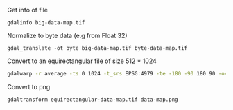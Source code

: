 Get info of file

```
gdalinfo big-data-map.tif
```

Normalize to byte data (e.g from Float 32)

```
gdal_translate -ot byte big-data-map.tif byte-data-map.tif
```

Convert to an equirectangular file of size 512 \* 1024

```bash
gdalwarp -r average -ts 0 1024 -t_srs EPSG:4979 -te -180 -90 180 90 -overwrite byte-data-map.tif equirectangular-data-map.tif
```

Convert to png

```bash
gdaltransform equirectangular-data-map.tif data-map.png
```
